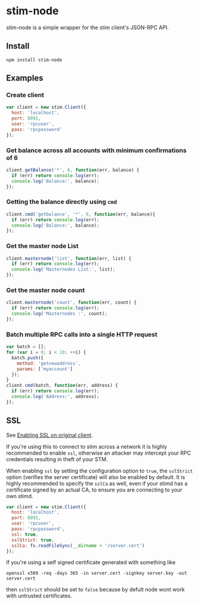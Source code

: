 # stim-node

stim-node is a simple wrapper for the stim client's JSON-RPC API.
## Install

`npm install stim-node`

## Examples

### Create client
```js
var client = new stim.Client({
  host: 'localhost',
  port: 8091,
  user: 'rpcuser',
  pass: 'rpcpassword'
});
```

### Get balance across all accounts with minimum confirmations of 6
```js
client.getBalance('*', 6, function(err, balance) {
  if (err) return console.log(err);
  console.log('Balance:', balance);
});
```

### Getting the balance directly using `cmd`
```js
client.cmd('getbalance', '*', 6, function(err, balance){
  if (err) return console.log(err);
  console.log('Balance:', balance);
});
```

### Get the master node List

```js
client.masternode('list', function(err, list) {
  if (err) return console.log(err);
  console.log('Masternodes List:', list);
});
```

### Get the master node count
```js
client.masternode('count', function(err, count) {
  if (err) return console.log(err);
  console.log('Masternodes :', count);
});
```

### Batch multiple RPC calls into a single HTTP request

```js
var batch = [];
for (var i = 0; i < 10; ++i) {
  batch.push({
    method: 'getnewaddress',
    params: ['myaccount']
  });
}
client.cmd(batch, function(err, address) {
  if (err) return console.log(err);
  console.log('Address:', address);
});
```

## SSL
See [Enabling SSL on original client](https://en.bitcoin.it/wiki/Enabling_SSL_on_original_client_daemon).

If you're using this to connect to stim across a network it is highly
recommended to enable `ssl`, otherwise an attacker may intercept your RPC credentials
resulting in theft of your STM.

When enabling `ssl` by setting the configuration option to `true`, the `sslStrict`
option (verifies the server certificate) will also be enabled by default. It is
highly recommended to specify the `sslCa` as well, even if your stimd has
a certificate signed by an actual CA, to ensure you are connecting
to your own stimd.

```js
var client = new stim.Client({
  host: 'localhost',
  port: 8091,
  user: 'rpcuser',
  pass: 'rpcpassword',
  ssl: true,
  sslStrict: true,
  sslCa: fs.readFileSync(__dirname + '/server.cert')
});
```

If you're using a self signed certificate generated with something like

`openssl x509 -req -days 365 -in server.cert -signkey server.key -out server.cert`

then `sslStrict` should be set to `false` because by defult node wont work with
untrusted certificates.
